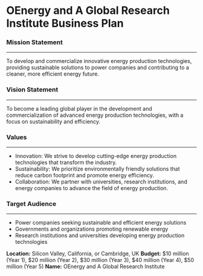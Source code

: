 **OEnergy and A Global Research Institute Business Plan**
===========================================================

### Mission Statement
--------------------

To develop and commercialize innovative energy production technologies, providing sustainable solutions to power companies and contributing to a cleaner, more efficient energy future.

### Vision Statement
-------------------

To become a leading global player in the development and commercialization of advanced energy production technologies, with a focus on sustainability and efficiency.

### Values
----------

* Innovation: We strive to develop cutting-edge energy production technologies that transform the industry.
* Sustainability: We prioritize environmentally friendly solutions that reduce carbon footprint and promote energy efficiency.
* Collaboration: We partner with universities, research institutions, and energy companies to advance the field of energy production.

### Target Audience
-----------------

* Power companies seeking sustainable and efficient energy solutions
* Governments and organizations promoting renewable energy
* Research institutions and universities developing energy production technologies

**Location:** Silicon Valley, California, or Cambridge, UK
**Budget:** $10 million (Year 1), $20 million (Year 2), $30 million (Year 3), $40 million (Year 4), $50 million (Year 5)
**Name:** OEnergy and A Global Research Institute